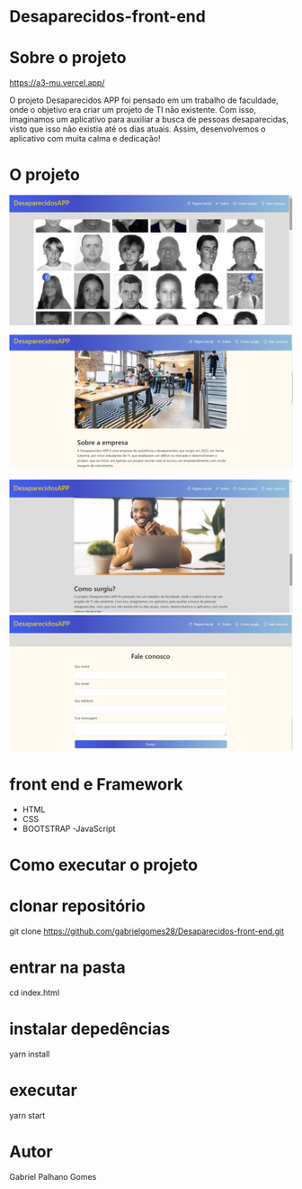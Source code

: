 # Desaparecidos-front-end

# Sobre o projeto
https://a3-mu.vercel.app/


O projeto Desaparecidos APP foi pensado em um trabalho de faculdade, onde o objetivo era criar um projeto de TI não existente. Com isso, imaginamos um aplicativo para auxiliar a busca de pessoas desaparecidas, visto que isso não existia até os dias atuais. Assim, desenvolvemos o aplicativo com muita calma e dedicação!


# O projeto
![carroseul](https://github.com/gabrielgomes28/Desaparecidos-front-end/blob/main/Captura%20de%20Tela%20(5).png)

![sobre a empresa](https://github.com/gabrielgomes28/Desaparecidos-front-end/blob/main/Captura%20de%20Tela%20(6).png)

![como surgiu](https://github.com/gabrielgomes28/Desaparecidos-front-end/blob/main/Captura%20de%20Tela%20(7).png)
![formulário](https://github.com/gabrielgomes28/Desaparecidos-front-end/blob/main/Captura%20de%20Tela%20(8).png)

# front end e Framework

- HTML
- CSS
- BOOTSTRAP
-JavaScript


# Como executar o projeto

# clonar repositório
git clone https://github.com/gabrielgomes28/Desaparecidos-front-end.git

# entrar na pasta 
cd index.html

# instalar depedências
 yarn install
# executar 
yarn start


# Autor

Gabriel Palhano Gomes
